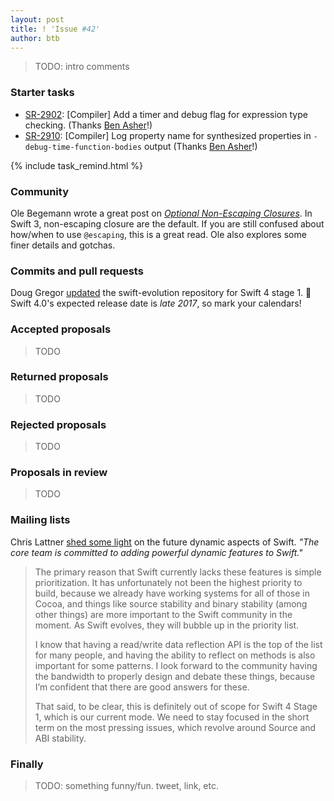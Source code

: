 ```yaml
---
layout: post
title: ! 'Issue #42'
author: btb
---
```


> TODO: intro comments

<!--excerpt-->

### Starter tasks

- [SR-2902](https://bugs.swift.org/browse/SR-2902): [Compiler] Add a timer and debug flag for expression type checking. (Thanks [Ben Asher](https://twitter.com/benasher44/status/785192508158377984)!)
- [SR-2910](https://bugs.swift.org/browse/SR-2910): [Compiler] Log property name for synthesized properties in `-debug-time-function-bodies` output (Thanks [Ben Asher](https://twitter.com/benasher44/status/785578563084791808)!)

{% include task_remind.html %}

### Community

Ole Begemann wrote a great post on [*Optional Non-Escaping Closures*](https://oleb.net/blog/2016/10/optional-non-escaping-closures/). In Swift 3, non-escaping closure are the default. If you are still confused about how/when to use `@escaping`, this is a great read. Ole also explores some finer details and gotchas.

### Commits and pull requests

Doug Gregor [updated](https://github.com/apple/swift-evolution/pull/541) the swift-evolution repository for Swift 4 stage 1. 🎉 Swift 4.0's expected release date is *late 2017*, so mark your calendars!

### Accepted proposals

> TODO

### Returned proposals

> TODO

### Rejected proposals

> TODO

### Proposals in review

> TODO

### Mailing lists

Chris Lattner [shed some light](https://lists.swift.org/pipermail/swift-evolution/Week-of-Mon-20160926/027337.html) on the future dynamic aspects of Swift. *"The core team is committed to adding powerful dynamic features to Swift."*

> The primary reason that Swift currently lacks these features is simple prioritization.  It has unfortunately not been the highest priority to build, because we already have working systems for all of those in Cocoa, and things like source stability and binary stability (among other things) are more important to the Swift community in the moment.  As Swift evolves, they will bubble up in the priority list.
>
> I know that having a read/write data reflection API is the top of the list for many people, and having the ability to reflect on methods is also important for some patterns.  I look forward to the community having the bandwidth to properly design and debate these things, because I’m confident that there are good answers for these.
>
> That said, to be clear, this is definitely out of scope for Swift 4 Stage 1, which is our current mode.  We need to stay focused in the short term on the most pressing issues, which revolve around Source and ABI stability.

### Finally

> TODO: something funny/fun. tweet, link, etc.
